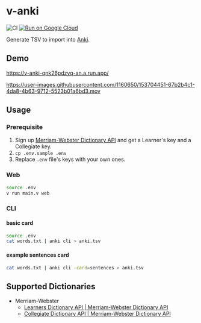 # v-anki

![CI](https://github.com/takkyuuplayer/v-anki/workflows/CI/badge.svg)
[![Run on Google Cloud](https://deploy.cloud.run/button.svg)](https://deploy.cloud.run)


Generate TSV to import into [Anki](https://apps.ankiweb.net/).

## Demo

https://v-anki-qnk26pdzyq-an.a.run.app/

https://user-images.githubusercontent.com/1160650/153704451-67b2b4c1-4da8-4b63-9712-5523b01a6bd3.mov

## Usage

### Prerequisite

1. Sign up [Merriam\-Webster Dictionary API](https://www.dictionaryapi.com/) and get a Learner's key and a Collegiate key.
2. `cp .env.sample .env`
3. Replace `.env` file's keys with your own ones.

### Web

```bash
source .env
v run main.v web
```

### CLI

#### basic card

```bash
source .env
cat words.txt | anki cli > anki.tsv
```

#### example sentences card

```bash
cat words.txt | anki cli -card=sentences > anki.tsv
```

## Supported Dictionaries

- Merriam-Webster
  - [Learners Dictionary API \| Merriam\-Webster Dictionary API](https://dictionaryapi.com/products/api-learners-dictionary)
  - [Collegiate Dictionary API \| Merriam\-Webster Dictionary API](https://dictionaryapi.com/products/api-collegiate-dictionary)
